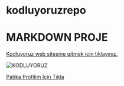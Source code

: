 # kodluyoruzrepo

# MARKDOWN PROJE



[Kodluyoruz web sitesine gitmek için tıklayınız.](https://kodluyoruz.org/tr/kodluyoruz/)



![KODLUYORUZ](https://miro.medium.com/max/2400/2*TZeK0kyHTRHVv3gUi8BtQg.png)



[Patika Profilim İçin Tıkla](https://app.patika.dev/raimsel)







